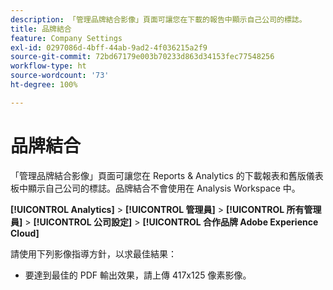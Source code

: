 ```yaml
---
description: 「管理品牌結合影像」頁面可讓您在下載的報告中顯示自己公司的標誌。
title: 品牌結合
feature: Company Settings
exl-id: 0297086d-4bff-44ab-9ad2-4f036215a2f9
source-git-commit: 72bd67179e003b70233d863d34153fec77548256
workflow-type: ht
source-wordcount: '73'
ht-degree: 100%

---
```


# 品牌結合

「管理品牌結合影像」頁面可讓您在 Reports &amp; Analytics 的下載報表和舊版儀表板中顯示自己公司的標誌。品牌結合不會使用在 Analysis Workspace 中。

**[!UICONTROL Analytics]** > **[!UICONTROL 管理員]** > **[!UICONTROL 所有管理員]** > **[!UICONTROL 公司設定]** > **[!UICONTROL 合作品牌 Adobe Experience Cloud]**

請使用下列影像指導方針，以求最佳結果：

* 要達到最佳的 PDF 輸出效果，請上傳 417x125 像素影像。
